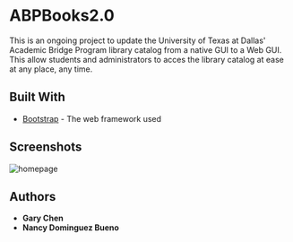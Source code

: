 # ABPBooks2.0

This is an ongoing project to update the University of Texas at Dallas' Academic Bridge Program library catalog from a native GUI to a Web GUI. This allow students and administrators to acces the library catalog at ease at any place, any time.

## Built With

* [Bootstrap](https://getbootstrap.com/) - The web framework used

## Screenshots

![homepage](https://user-images.githubusercontent.com/43253326/52934089-0d319e80-331b-11e9-93b6-aac731d7f972.png)

## Authors

* **Gary Chen**
* **Nancy Dominguez Bueno**
